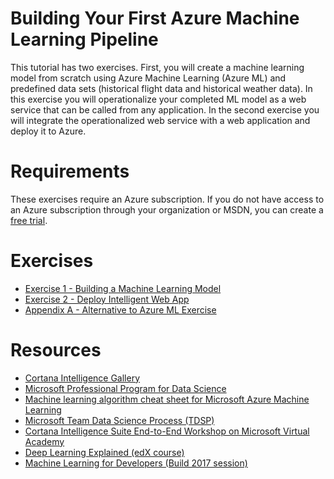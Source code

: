# Building Your First Azure Machine Learning Pipeline

This tutorial has two exercises. First, you will create a machine learning model from scratch using Azure Machine Learning (Azure ML) and predefined data sets (historical flight data and historical weather data). In this exercise you will operationalize your completed ML model as a web service that can be called from any application. In the second exercise you will integrate the operationalized web service with a web application and deploy it to Azure.

# Requirements

These exercises require an Azure subscription. If you do not have access to an Azure subscription through your organization or MSDN, you can create a [free trial](https://azure.microsoft.com/en-us/free/).

# Exercises

- [Exercise 1 - Building a Machine Learning Model](01_Exercise_1_-_Building_a_Machine_Learning_Model.md)
- [Exercise 2 - Deploy Intelligent Web App](02_Exercise_2_-_Deploy_Intelligent_Web_App.md)
- [Appendix A - Alternative to Azure ML Exercise](09_Appendix_A_-_Alternative_to_Azure_ML_Exercise.md)

# Resources

- [Cortana Intelligence Gallery](https://gallery.cortanaintelligence.com/)
- [Microsoft Professional Program for Data Science](https://academy.microsoft.com/en-us/professional-program/data-science/)
- [Machine learning algorithm cheat sheet for Microsoft Azure Machine Learning](https://docs.microsoft.com/en-us/azure/machine-learning/machine-learning-algorithm-cheat-sheet)
- [Microsoft Team Data Science Process (TDSP)](https://github.com/Azure/Microsoft-TDSP)
- [Cortana Intelligence Suite End-to-End Workshop on Microsoft Virtual Academy](https://mva.microsoft.com/en-us/training-courses/cortana-intelligence-suite-end-to-end-16972)
- [Deep Learning Explained (edX course)](https://www.edx.org/course/deep-learning-explained-microsoft-dat236x)
- [Machine Learning for Developers (Build 2017 session)](https://channel9.msdn.com/Events/Build/2017/B8068)
